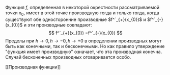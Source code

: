 Функция $f$, определенная в некоторой окрестности рассматриваемой точки $x_{0}$, имеет в этой точке производную тогда и только тогда, когда существуют обе односторонние производные $f^`_{+}(x_{0})$ и $f^`_{-}(x_{0})$ и эти производные совпадают:
$$
f^`_{+}(x_{0}) =f^`_{-}(x_{0})
$$
Пределы при $h\to 0, h\to -0, h \to +0$ в определении производных могут быть как конечными, так и бесконечными. 
Но как правило утверждение "функция имеет производную" означает, что эта производная конечна. Случай бесконечных производных оговаривается особо.

[[Производная функции]]
